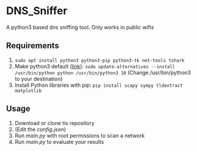 # DNS_Sniffer
A python3 based dns sniffing tool. Only works in public wifis

## Requirements
1. `sudo apt install python3 python3-pip python3-tk net-tools tshark`
2. Make python3 default ([link](https://askubuntu.com/questions/320996/how-to-make-python-program-command-execute-python-3#answer-460578)): `sudo update-alternatives --install /usr/bin/python python /usr/bin/python3 10` (Change /usr/bin/python3 to your destination)
3. Install Python libraries with pip: `pip install scapy sympy tldextract matplotlib` 

## Usage
1. Download or clone tis repository
1. (Edit the *config.json*) 
1. Run *main.py* with root permissions to scan a network
1. Run *main.py* to evaluate your results


